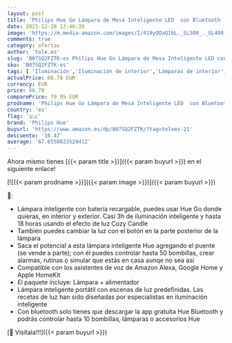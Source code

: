 ```yaml
---
layout: post
title: 'Philips Hue Go Lámpara de Mesa Inteligente LED  con Bluetooth  Luz Blanca y Color  Compatible con Alexa y Google Home'
date: 2021-12-28 13:46:39
image: 'https://m.media-amazon.com/images/I/419yOOaQ1bL._SL500_._SL400_.jpg'
comments: true
category: ofertas
author: 'tole.es'
slug: 'B07SQ2FZTK-es Philips Hue Go Lámpara de Mesa Inteligente LED con...'
sku: 'B07SQ2FZTK-es'
tags: [ 'Iluminación','Iluminación de interior','Lámparas de interior','Lámparas de mesa','alexa','google','home','hue','philips','philips hue', ]
actualPrice: 66.78 EUR
currency: EUR
price: 66.78
comparePrice: 79.95 EUR
prodname: 'Philips Hue Go Lámpara de Mesa Inteligente LED  con Bluetooth  Luz Blanca y Color  Compatible con Alexa y Google Home'
country: 'es'
flag: '🇪🇸'
brand: 'Philips Hue'
buyurl: 'https://www.amazon.es/dp/B07SQ2FZTK/?tag=tolees-21'
descuento: '16.47'
average: '67.6558823529412'
---
```


Ahora mismo tienes [{{< param title >}}]({{< param buyurl >}}) en el siguiente enlace!

[![{{< param prodname >}}]({{< param image >}})]({{< param buyurl >}})

🔎:

- Lámpara inteligente con batería recargable, puedes usar Hue Go donde quieras, en interior y exterior. Casi 3h de iluminación inteligente y hasta 18 horas usando el efecto de luz Cozy Candle
- También puedes cambiar la luz con el botón en la parte posterior de la lámpara
- Saca el potencial a esta lámpara inteligente Hue agregando el puente (se vende a parte); con él puedes controlar hasta 50 bombillas, crear alarmas, rutinas o simular que estás en casa aunqe no sea así
- Compatible con los asistentes de voz de Amazon Alexa, Google Home y Apple HomeKit
- El paquete incluye: Lámpara + alimentador
- Lámpara inteligente portátil con escenas de luz predefinidas. Las recetas de luz han sido diseñadas por especialistas en iluminación inteligente
- Con bluetooth solo tienes que descargar la app gratuita Hue Bluetooth y podrás controlar hasta 10 bombillas, lámparas o accesorios Hue

[🛒 Visítala!!!]({{< param buyurl >}})
